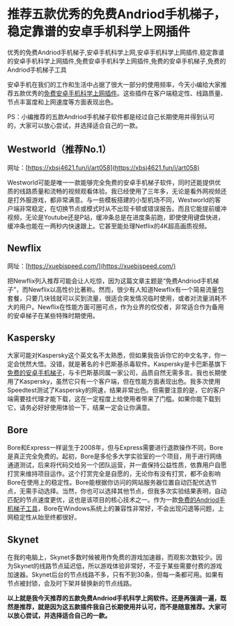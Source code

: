# 推荐五款优秀的免费Andriod手机梯子，稳定靠谱的安卓手机科学上网插件
优秀的免费Andriod手机梯子,安卓手机科学上网,安卓手机科学上网插件,稳定靠谱的安卓手机科学上网插件,免费安卓手机科学上网插件,免费的安卓手机梯子,免费的Andriod手机梯子工具

安卓手机在我们的工作和生活中占据了很大一部分的使用频率，今天小编给大家推荐五款优秀的[免费安卓手机科学上网插件](https://cnodejs.org/topic/61d7f4ba994582199af7ce8c)。这些插件在客户端稳定性、线路质量、节点丰富度和上网速度等方面表现出色。

PS：小编推荐的五款Andriod手机梯子软件都是经过自己长期使用并得到认可的，大家可以放心尝试，并选择适合自己的一款。

## Westworld（推荐No.1）
网址：[https://xbsj4621.fun/i/art058](https://xbsj4621.fun/i/art058)

Westworld可能是唯一一款能够完全免费的安卓手机梯子软件，同时还能提供优质的线路质量和流畅的视频观看体验。我已经使用了三年多，无论是看外网视频还是打外服游戏，都非常满意。与一些模板搭建的小型机场不同，Westworld的客户端非常稳定，在切换节点或模式时从不出现卡顿或错误报告。而且它能提前缓冲视频，无论是Youtube还是P站，缓冲条总是在进度条前跑，即使使用键盘快进，缓冲条也能在一两秒内快速跟上。它甚至能处理Netflix的4K超高画质视频。

## Newflix
网址：[https://xuebispeed.com/](https://xuebispeed.com/)

把Newflix列入推荐可能会让人吃惊，因为这篇文章主题是“免费Andriod手机梯子”，而Newflix以高性价比著称。然而，很少有人知道Newflix有一个简易流量包套餐，只要几块钱就可以买到流量，很适合突发情况临时使用，或者对流量消耗不大的用户。Newflix在性能方面可圈可点，作为业界的佼佼者，非常适合作为备用的安卓梯子在某些特殊时期使用。

## Kaspersky
大家可能对Kaspersky这个英文名不太熟悉，但如果我告诉你它的中文名字，你一定会恍然大悟。没错，就是著名的卡巴斯基杀毒软件。Kaspersky是卡巴斯基旗下[免费的安卓手机梯子](https://www.firefox.net.cn/read.php?tid=218242&fid=15)，与卡巴斯基同属一家公司，品质自然无需多言。我也长期使用了Kaspersky，虽然它只有一个客户端，但在性能方面表现出色。我多次使用Speedtest测试了Kaspersky的网速，结果非常出色。但需要注意的是，它的客户端需要挂代理才能下载，这在一定程度上给使用者带来了门槛。如果你能下载到它，请务必好好使用体验一下，结果一定会让你满意。

## Bore
Bore和Express一样诞生于2008年，但与Express需要进行退款操作不同，Bore是真正完全免费的。起初，Bore是多伦多大学实验室的一个项目，用于进行网络通道测试，后来将代码交给另一个团队运营，并一直保持公益性质，依靠用户自愿打赏来维持项目运作。这个打赏完全是自愿的，无论你有没有打赏，都不会影响Bore在使用上的稳定性。Bore能根据你访问的网站服务器位置自动匹配优选节点，无需手动选择。当然，你也可以选择其他节点，但我多次实验结果表明，自动匹配的节点速度更优，这也是该项目的核心技术之一。作为一款[免费的Andriod手机梯子工具](https://github.com/yourkind/westworld-vpn/)，Bore在Windows系统上的兼容性非常好，不会出现闪退等问题，上网稳定性从始至终都很好。

## Skynet
在我的电脑上，Skynet多数时候被用作免费的游戏加速器，而观影次数较少。因为Skynet的线路节点延迟低，所以游戏体验非常好，不亚于某些需要付费的游戏加速器。Skynet后台的节点线路不多，只有不到30条，但每一条都可用。如果有节点被封锁，会及时下架并替换新的节点线路。

**以上就是我今天推荐的五款免费Andriod手机科学上网软件。还是再强调一遍，既然是推荐，就是因为这五款插件我自己长期使用并认可，而不是随意推荐。大家可以放心尝试，并选择适合自己的一款。**
